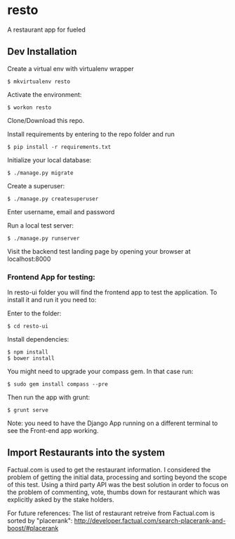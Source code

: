 # resto
A restaurant app for fueled

## Dev Installation

Create a virtual env with virtualenv wrapper

    $ mkvirtualenv resto

Activate the environment:

    $ workon resto

Clone/Download this repo.

Install requirements by entering to the repo folder and run

    $ pip install -r requirements.txt

Initialize your local database:

    $ ./manage.py migrate

Create a superuser:

    $ ./manage.py createsuperuser

Enter username, email and password

Run a local test server:

    $ ./manage.py runserver

Visit the backend test landing page by opening your browser at localhost:8000


### Frontend App for testing:
In resto-ui folder you will find the frontend app to test the application.
To install it and run it you need to:

Enter to the folder:

    $ cd resto-ui

Install dependencies:

    $ npm install
    $ bower install

You might need to upgrade your compass gem. In that case run:

    $ sudo gem install compass --pre


Then run the app with grunt:

    $ grunt serve

Note: you need to have the Django App running on a different terminal to see the Front-end app working.

## Import Restaurants into the system
Factual.com is used to get the restaurant information.
I considered the problem of getting the initial data, processing and sorting beyond the scope of this test.
Using a third party API was the best solution in order to focus on the problem of commenting, vote, thumbs down for restaurant which was explicitly asked by the stake holders.

For future references: The list of restaurant retreive from Factual.com is sorted by "placerank": http://developer.factual.com/search-placerank-and-boost/#placerank
